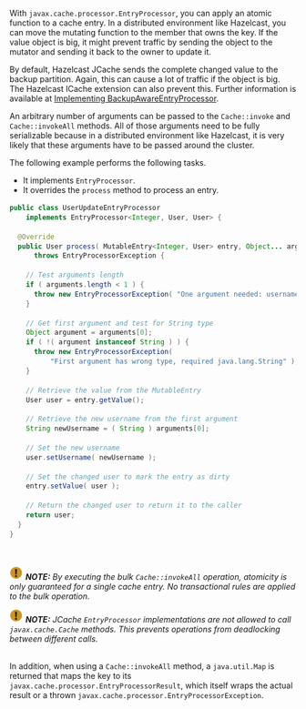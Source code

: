 
With `javax.cache.processor.EntryProcessor`, you can apply an atomic function to a cache entry. In a distributed
environment like Hazelcast, you can move the mutating function to the member that owns the key. If the value
object is big, it might prevent traffic by sending the object to the mutator and sending it back to the owner to update it.

By default, Hazelcast JCache sends the complete changed value to the backup partition. Again, this can cause a lot of traffic if
the object is big. The Hazelcast ICache extension can also prevent this. Further information is available at
[Implementing BackupAwareEntryProcessor](../05_Hazelcast_JCache_Extension-ICache/09_Implementing_BackupAwareEntryProcessor.md).

An arbitrary number of arguments can be passed to the `Cache::invoke` and `Cache::invokeAll` methods. All of those arguments need
to be fully serializable because in a distributed environment like Hazelcast, it is very likely that these arguments have to be passed around the cluster.

The following example performs the following tasks.

- It implements `EntryProcessor`.
- It overrides the `process` method to process an entry.

```java
public class UserUpdateEntryProcessor
    implements EntryProcessor<Integer, User, User> {

  @Override
  public User process( MutableEntry<Integer, User> entry, Object... arguments )
      throws EntryProcessorException {

    // Test arguments length
    if ( arguments.length < 1 ) {
      throw new EntryProcessorException( "One argument needed: username" );
    }

    // Get first argument and test for String type
    Object argument = arguments[0];
    if ( !( argument instanceof String ) ) {
      throw new EntryProcessorException(
          "First argument has wrong type, required java.lang.String" );
    }

    // Retrieve the value from the MutableEntry
    User user = entry.getValue();

    // Retrieve the new username from the first argument
    String newUsername = ( String ) arguments[0];

    // Set the new username
    user.setUsername( newUsername );

    // Set the changed user to mark the entry as dirty
    entry.setValue( user );

    // Return the changed user to return it to the caller
    return user;
  }
}
```

<br></br>
![image](../../images/NoteSmall.jpg) ***NOTE:*** *By executing the bulk `Cache::invokeAll` operation, atomicity is only guaranteed for a
single cache entry. No transactional rules are applied to the bulk operation.*

![image](../../images/NoteSmall.jpg) ***NOTE:*** *JCache `EntryProcessor` implementations are not allowed to call
`javax.cache.Cache` methods. This prevents operations from deadlocking between different calls.*
<br></br>

In addition, when using a `Cache::invokeAll` method, a `java.util.Map` is returned that maps the key to its
`javax.cache.processor.EntryProcessorResult`, which itself wraps the actual result or a thrown
`javax.cache.processor.EntryProcessorException`.

